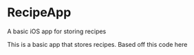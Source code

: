 # RecipeApp
A basic iOS app for storing recipes


This is a basic app that stores recipes.  Based off this code here
